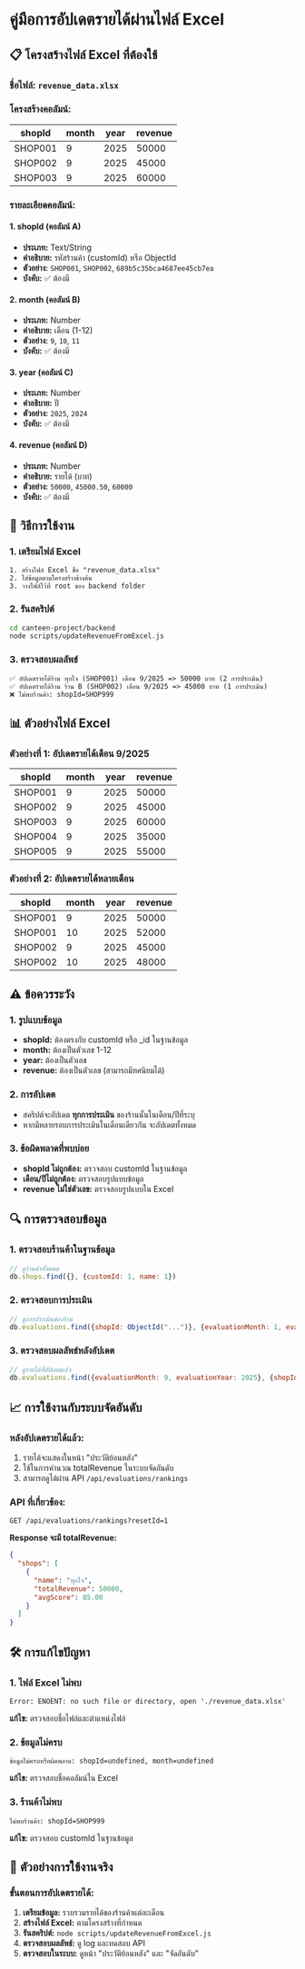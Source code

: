 # คู่มือการอัปเดตรายได้ผ่านไฟล์ Excel

## 📋 โครงสร้างไฟล์ Excel ที่ต้องใช้

### **ชื่อไฟล์:** `revenue_data.xlsx`

### **โครงสร้างคอลัมน์:**

| shopId | month | year | revenue |
|--------|-------|------|---------|
| SHOP001 | 9 | 2025 | 50000 |
| SHOP002 | 9 | 2025 | 45000 |
| SHOP003 | 9 | 2025 | 60000 |

### **รายละเอียดคอลัมน์:**

#### **1. shopId (คอลัมน์ A)**
- **ประเภท:** Text/String
- **คำอธิบาย:** รหัสร้านค้า (customId) หรือ ObjectId
- **ตัวอย่าง:** `SHOP001`, `SHOP002`, `689b5c35bca4687ee45cb7ea`
- **บังคับ:** ✅ ต้องมี

#### **2. month (คอลัมน์ B)**
- **ประเภท:** Number
- **คำอธิบาย:** เดือน (1-12)
- **ตัวอย่าง:** `9`, `10`, `11`
- **บังคับ:** ✅ ต้องมี

#### **3. year (คอลัมน์ C)**
- **ประเภท:** Number
- **คำอธิบาย:** ปี
- **ตัวอย่าง:** `2025`, `2024`
- **บังคับ:** ✅ ต้องมี

#### **4. revenue (คอลัมน์ D)**
- **ประเภท:** Number
- **คำอธิบาย:** รายได้ (บาท)
- **ตัวอย่าง:** `50000`, `45000.50`, `60000`
- **บังคับ:** ✅ ต้องมี

## 🚀 วิธีการใช้งาน

### **1. เตรียมไฟล์ Excel**
```
1. สร้างไฟล์ Excel ชื่อ "revenue_data.xlsx"
2. ใส่ข้อมูลตามโครงสร้างข้างต้น
3. วางไฟล์ไว้ที่ root ของ backend folder
```

### **2. รันสคริปต์**
```bash
cd canteen-project/backend
node scripts/updateRevenueFromExcel.js
```

### **3. ตรวจสอบผลลัพธ์**
```
✅ อัปเดตรายได้ร้าน ทุกใจ (SHOP001) เดือน 9/2025 => 50000 บาท (2 การประเมิน)
✅ อัปเดตรายได้ร้าน ร้าน B (SHOP002) เดือน 9/2025 => 45000 บาท (1 การประเมิน)
❌ ไม่พบร้านค้า: shopId=SHOP999
```

## 📊 ตัวอย่างไฟล์ Excel

### **ตัวอย่างที่ 1: อัปเดตรายได้เดือน 9/2025**
| shopId | month | year | revenue |
|--------|-------|------|---------|
| SHOP001 | 9 | 2025 | 50000 |
| SHOP002 | 9 | 2025 | 45000 |
| SHOP003 | 9 | 2025 | 60000 |
| SHOP004 | 9 | 2025 | 35000 |
| SHOP005 | 9 | 2025 | 55000 |

### **ตัวอย่างที่ 2: อัปเดตรายได้หลายเดือน**
| shopId | month | year | revenue |
|--------|-------|------|---------|
| SHOP001 | 9 | 2025 | 50000 |
| SHOP001 | 10 | 2025 | 52000 |
| SHOP002 | 9 | 2025 | 45000 |
| SHOP002 | 10 | 2025 | 48000 |

## ⚠️ ข้อควรระวัง

### **1. รูปแบบข้อมูล**
- **shopId:** ต้องตรงกับ customId หรือ _id ในฐานข้อมูล
- **month:** ต้องเป็นตัวเลข 1-12
- **year:** ต้องเป็นตัวเลข
- **revenue:** ต้องเป็นตัวเลข (สามารถมีทศนิยมได้)

### **2. การอัปเดต**
- สคริปต์จะอัปเดต **ทุกการประเมิน** ของร้านนั้นในเดือน/ปีที่ระบุ
- หากมีหลายรอบการประเมินในเดือนเดียวกัน จะอัปเดตทั้งหมด

### **3. ข้อผิดพลาดที่พบบ่อย**
- **shopId ไม่ถูกต้อง:** ตรวจสอบ customId ในฐานข้อมูล
- **เดือน/ปีไม่ถูกต้อง:** ตรวจสอบรูปแบบข้อมูล
- **revenue ไม่ใช่ตัวเลข:** ตรวจสอบรูปแบบใน Excel

## 🔍 การตรวจสอบข้อมูล

### **1. ตรวจสอบร้านค้าในฐานข้อมูล**
```javascript
// ดูร้านค้าทั้งหมด
db.shops.find({}, {customId: 1, name: 1})
```

### **2. ตรวจสอบการประเมิน**
```javascript
// ดูการประเมินของร้าน
db.evaluations.find({shopId: ObjectId("...")}, {evaluationMonth: 1, evaluationYear: 1, revenue: 1})
```

### **3. ตรวจสอบผลลัพธ์หลังอัปเดต**
```javascript
// ดูรายได้ที่อัปเดตแล้ว
db.evaluations.find({evaluationMonth: 9, evaluationYear: 2025}, {shopId: 1, revenue: 1})
```

## 📈 การใช้งานกับระบบจัดอันดับ

### **หลังอัปเดตรายได้แล้ว:**
1. รายได้จะแสดงในหน้า "ประวัติย้อนหลัง"
2. ใช้ในการคำนวณ totalRevenue ในระบบจัดอันดับ
3. สามารถดูได้ผ่าน API `/api/evaluations/rankings`

### **API ที่เกี่ยวข้อง:**
```
GET /api/evaluations/rankings?resetId=1
```
**Response จะมี totalRevenue:**
```json
{
  "shops": [
    {
      "name": "ทุกใจ",
      "totalRevenue": 50000,
      "avgScore": 85.00
    }
  ]
}
```

## 🛠️ การแก้ไขปัญหา

### **1. ไฟล์ Excel ไม่พบ**
```
Error: ENOENT: no such file or directory, open './revenue_data.xlsx'
```
**แก้ไข:** ตรวจสอบชื่อไฟล์และตำแหน่งไฟล์

### **2. ข้อมูลไม่ครบ**
```
ข้อมูลไม่ครบหรือผิดพลาด: shopId=undefined, month=undefined
```
**แก้ไข:** ตรวจสอบชื่อคอลัมน์ใน Excel

### **3. ร้านค้าไม่พบ**
```
ไม่พบร้านค้า: shopId=SHOP999
```
**แก้ไข:** ตรวจสอบ customId ในฐานข้อมูล

## 📝 ตัวอย่างการใช้งานจริง

### **ขั้นตอนการอัปเดตรายได้:**
1. **เตรียมข้อมูล:** รวบรวมรายได้ของร้านค้าแต่ละเดือน
2. **สร้างไฟล์ Excel:** ตามโครงสร้างที่กำหนด
3. **รันสคริปต์:** `node scripts/updateRevenueFromExcel.js`
4. **ตรวจสอบผลลัพธ์:** ดู log และทดสอบ API
5. **ตรวจสอบในระบบ:** ดูหน้า "ประวัติย้อนหลัง" และ "จัดอันดับ"
